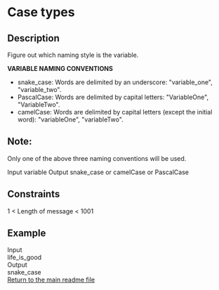 # Case types

## Description
Figure out which naming style is the variable.

**VARIABLE NAMING CONVENTIONS**
- snake_case: Words are delimited by an underscore: "variable_one", "variable_two".
- PascalCase: Words are delimited by capital letters: "VariableOne", "VariableTwo".
- camelCase: Words are delimited by capital letters (except the initial word): "variableOne", "variableTwo".

## Note:
Only one of the above three naming conventions will be used.

Input
variable
Output
snake_case or camelCase or PascalCase

## Constraints
1 < Length of message < 1001

## Example
Input  
life_is_good  
Output  
snake_case  
[Return to the main readme file](../../../../../../..)